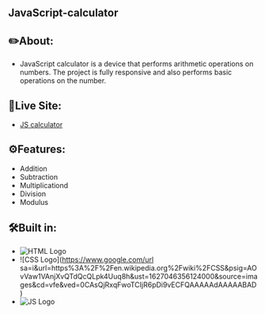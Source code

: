 ## JavaScript-calculator
## :pencil2:About:
* JavaScript calculator is a device that performs arithmetic operations on numbers. The project is fully responsive and also performs basic operations on the number.
## :monocle_face:Live Site:
* [JS calculator](https://zenith-poriya.github.io/JavaScript-calculator/)
## :gear:Features:
* Addition
* Subtraction
* Multiplicationd
* Division
* Modulus
## :hammer_and_wrench:Built in:
* ![HTML Logo](https://www.google.com/url?sa=i&url=https%3A%2F%2Fen.wikipedia.org%2Fwiki%2FHTML&psig=AOvVaw0eIEoKfRXFKH_Pqq9jRZuA&ust=1627046285509000&source=images&cd=vfe&ved=0CAsQjRxqFwoTCPiyxu3h9vECFQAAAAAdAAAAABAD)
* ![CSS Logo](https://www.google.com/url sa=i&url=https%3A%2F%2Fen.wikipedia.org%2Fwiki%2FCSS&psig=AOvVaw1VAnjXvQTdQcQLpk4Uuq8h&ust=1627046356124000&source=images&cd=vfe&ved=0CAsQjRxqFwoTCIjR6pDi9vECFQAAAAAdAAAAABAD)
* ![JS Logo](https://www.google.com/url?sa=i&url=https%3A%2F%2Ffr.wikipedia.org%2Fwiki%2FJavaScript&psig=AOvVaw2dx8102KqlUsUFellNe-2Y&ust=1627046602211000&source=images&cd=vfe&ved=0CAsQjRxqFwoTCICyr4Tj9vECFQAAAAAdAAAAABAD)

